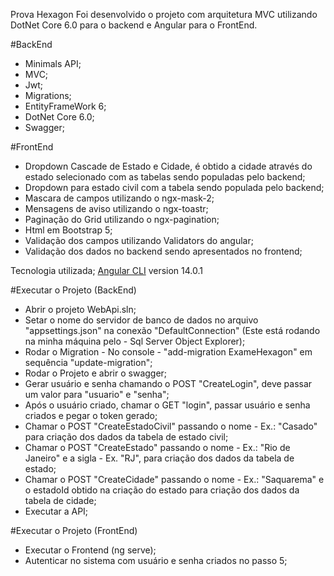 
Prova Hexagon
Foi desenvolvido o projeto com arquitetura MVC utilizando DotNet Core 6.0 para o backend e Angular para o FrontEnd.

#BackEnd
- Minimals API;
- MVC;
- Jwt;
- Migrations;
- EntityFrameWork 6;
- DotNet Core 6.0;
- Swagger;


#FrontEnd
- Dropdown Cascade de Estado e Cidade, é obtido a cidade através do estado selecionado com as tabelas sendo populadas pelo backend;
- Dropdown para estado civil com a tabela sendo populada pelo backend;
- Mascara de campos utilizando o ngx-mask-2;
- Mensagens de aviso utilizando o ngx-toastr;
- Paginação do Grid utilizando o ngx-pagination;
- Html em Bootstrap 5;
- Validação dos campos utilizando Validators do angular;
- Validação dos dados no backend sendo apresentados no frontend;

Tecnologia utilizada;
[Angular CLI](https://github.com/angular/angular-cli) version 14.0.1

#Executar o Projeto (BackEnd)
- Abrir o projeto WebApi.sln;
- Setar o nome do servidor de banco de dados no arquivo "appsettings.json" na conexão "DefaultConnection" (Este está rodando na minha máquina pelo - Sql Server Object Explorer);
- Rodar o Migration - No console - "add-migration ExameHexagon" em sequência "update-migration";
- Rodar o Projeto e abrir o swagger;
- Gerar usuário e senha chamando o POST "CreateLogin", deve passar um valor para "usuario" e "senha";
- Após o usuário criado, chamar o GET "login", passar usuário e senha criados e pegar o token gerado;
- Chamar o POST "CreateEstadoCivil" passando o nome - Ex.: "Casado" para criação dos dados da tabela de estado civil;
- Chamar o POST "CreateEstado" passando o nome - Ex.: "Rio de Janeiro" e a sigla - Ex. "RJ", para criação dos dados da tabela de estado;
- Chamar o POST "CreateCidade" passando o nome - Ex.: "Saquarema" e o estadoId obtido na criação do estado para criação dos dados da tabela de cidade;
- Executar a API;

#Executar o Projeto (FrontEnd)
- Executar o Frontend (ng serve);
- Autenticar no sistema com usuário e senha criados no passo 5;
